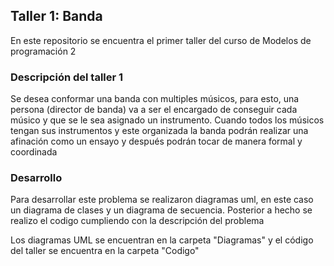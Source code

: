 ## Taller 1: Banda 
En este repositorio se encuentra el primer taller del curso de Modelos de programación 2

### Descripción del taller 1
Se desea conformar una banda con multiples músicos, para esto, una persona (director de banda) va a ser el encargado de conseguir cada músico y que se le sea asignado un instrumento. Cuando todos los músicos tengan sus instrumentos y este organizada la banda podrán realizar una afinación como un ensayo y después podrán tocar de manera formal y coordinada 

### Desarrollo
Para desarrollar este problema se realizaron diagramas uml, en este caso un diagrama de clases y un diagrama de secuencia. Posterior a hecho se realizo el codigo cumpliendo con la descripción del problema 

Los diagramas UML se encuentran en la carpeta "Diagramas" y el código del taller se encuentra en la carpeta "Codigo"
